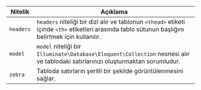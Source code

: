 
| Nitelik   | Açıklama                                                                                                                                            |
| --------- | --------------------------------------------------------------------------------------------------------------------------------------------------- |
| `headers` | `headers` niteliği bir dizi alır ve tablonun `<thead>` etiketi içinde `<th>` etiketleri arasında tablo sütunun başlığını belirtmek için kullanılır. |
| `model`   | `model` niteliği bir `Illuminate\Database\Eloquent\Collection` nesnesi alır ve tablodaki satırlarınızı oluşturmaktan sorumludur.                    |
| `zebra`   | Tabloda satırların şeritli bir şekilde görüntülenmesini sağlar.                                                                                     |
